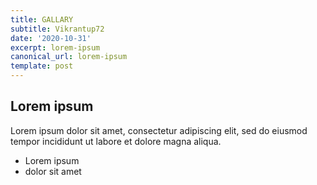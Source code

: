 ```yaml
---
title: GALLARY
subtitle: Vikrantup72
date: '2020-10-31'
excerpt: lorem-ipsum
canonical_url: lorem-ipsum
template: post
---
```

## Lorem ipsum
Lorem ipsum dolor sit amet, consectetur adipiscing elit, sed do eiusmod tempor incididunt ut labore et dolore magna aliqua.
- Lorem ipsum
- dolor sit amet